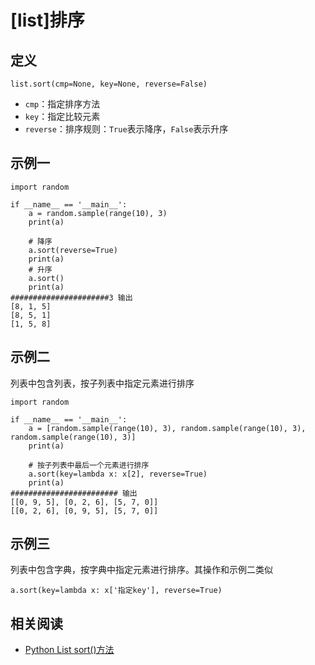 
# [list]排序

## 定义

```
list.sort(cmp=None, key=None, reverse=False)
```

* `cmp`：指定排序方法
* `key`：指定比较元素
* `reverse`：排序规则：`True`表示降序，`False`表示升序

## 示例一

```
import random

if __name__ == '__main__':
    a = random.sample(range(10), 3)
    print(a)

    # 降序
    a.sort(reverse=True)
    print(a)
    # 升序
    a.sort()
    print(a)
######################3 输出
[8, 1, 5]
[8, 5, 1]
[1, 5, 8]
```

## 示例二

列表中包含列表，按子列表中指定元素进行排序

```
import random

if __name__ == '__main__':
    a = [random.sample(range(10), 3), random.sample(range(10), 3), random.sample(range(10), 3)]
    print(a)

    # 按子列表中最后一个元素进行排序
    a.sort(key=lambda x: x[2], reverse=True)
    print(a)
######################## 输出
[[0, 9, 5], [0, 2, 6], [5, 7, 0]]
[[0, 2, 6], [0, 9, 5], [5, 7, 0]]
```

## 示例三

列表中包含字典，按字典中指定元素进行排序。其操作和示例二类似

```
a.sort(key=lambda x: x['指定key'], reverse=True)
```

## 相关阅读

* [Python List sort()方法](https://www.runoob.com/python/att-list-sort.html)